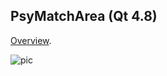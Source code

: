 ## PsyMatchArea (Qt 4.8)

[Overview](https://habrahabr.ru/post/277049/).

![pic](https://habrastorage.org/files/9a3/95b/f99/9a395bf99a8142daa0629df1a76d2f28.png)
